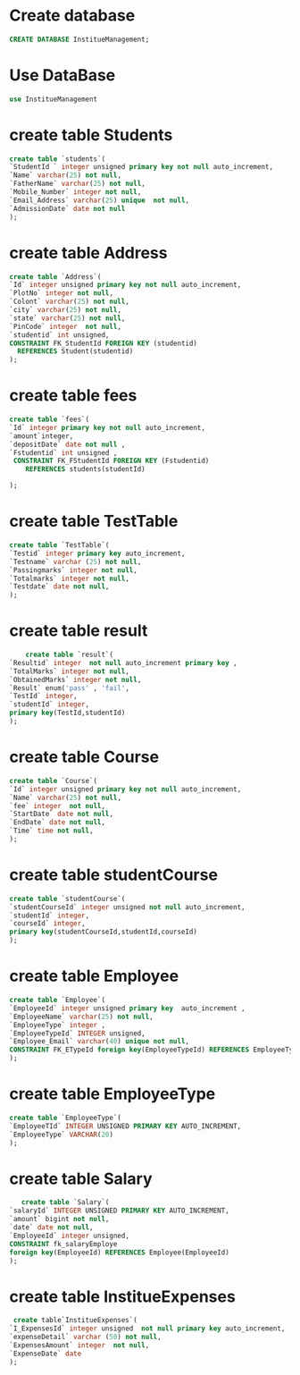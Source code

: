   # Create database
  
  ```sql
CREATE DATABASE InstitueManagement;
```
  # Use DataBase
  
  ```sql
  use InstitueManagement
  ```
  
  #  create table Students
  
  ```sql
  create table `students`(
`StudentId ` integer unsigned primary key not null auto_increment,
`Name` varchar(25) not null,
`FatherName` varchar(25) not null,
`Mobile_Number` integer not null,
`Email_Address` varchar(25) unique  not null,
`AdmissionDate` date not null
);

```
  #  create table Address
  ```sql
  create table `Address`(
`Id` integer unsigned primary key not null auto_increment,
`PlotNo` integer not null,
`Colont` varchar(25) not null,
`city` varchar(25) not null,
`state` varchar(25) not null,
`PinCode` integer  not null,
`studentid` int unsigned,
 CONSTRAINT FK_StudentId FOREIGN KEY (studentid)
	REFERENCES Student(studentid)
);
```

# create table fees
```sql
create table `fees`(
`Id` integer primary key not null auto_increment,
`amount`integer,
`depositDate` date not null ,
`Fstudentid` int unsigned ,
 CONSTRAINT FK_FStudentId FOREIGN KEY (Fstudentid)
	REFERENCES students(studentId)

);
```
# create table TestTable

```sql
create table `TestTable`(
`Testid` integer primary key auto_increment,
`Testname` varchar (25) not null,
`Passingmarks` integer not null,
`Totalmarks` integer not null,
`Testdate` date not null,
);
```

# create  table result

```sql
    create table `result`(
`Resultid` integer  not null auto_increment primary key ,
`TotalMarks` integer not null,
`ObtainedMarks` integer not null,
`Result` enum('pass' , 'fail',
`TestId` integer,
`studentId` integer,
primary key(TestId,studentId)
);
```
#  create table Course 

 ```sql
 create table `Course`(
`Id` integer unsigned primary key not null auto_increment,
`Name` varchar(25) not null,
`fee` integer  not null,
`StartDate` date not null,
`EndDate` date not null,
`Time` time not null,
);
```

#  create table studentCourse

```sql
create table `studentCourse`(
`studentCourseId` integer unsigned not null auto_increment,
`studentId` integer,
`courseId` integer,
primary key(studentCourseId,studentId,courseId)
);
```

#  create table Employee

```sql
create table `Employee`(
`EmployeeId` integer unsigned primary key  auto_increment ,
`EmployeeName` varchar(25) not null,
`EmployeeType` integer ,
`EmployeeTypeId` INTEGER unsigned,
`Employee_Email` varchar(40) unique not null,
CONSTRAINT FK_ETypeId foreign key(EmployeeTypeId) REFERENCES EmployeeType(EmployeeTId)
);
```

#  create table EmployeeType
```sql
create table `EmployeeType`(
`EmployeeTId` INTEGER UNSIGNED PRIMARY KEY AUTO_INCREMENT,
`EmployeeType` VARCHAR(20)
);

```

#  create table Salary
```sql
   create table `Salary`(
`salaryId` INTEGER UNSIGNED PRIMARY KEY AUTO_INCREMENT,
`amount` bigint not null,
`date` date not null,
`EmployeeId` integer unsigned,
CONSTRAINT fk_salaryEmploye
foreign key(EmployeeId) REFERENCES Employee(EmployeeId)
);
```

# create table InstitueExpenses
```sql
 create table`InstitueExpenses`(
`I_ExpensesId` integer unsigned  not null primary key auto_increment,
`expenseDetail` varchar (50) not null,
`ExpensesAmount` integer  not null,
`ExpenseDate` date 
);

```







